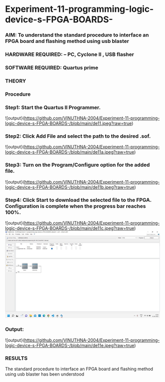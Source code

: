# Experiment-11-programming-logic-device-s-FPGA-BOARDS-
 ### AIM: To understand the standard procedure to interface an FPGA board and flashing method using usb blaster 
### HARDWARE REQUIRED:  – PC, Cyclone II , USB flasher
### SOFTWARE REQUIRED:   Quartus prime
### THEORY 

### Procedure 

### Step1: Start the Quartus II Programmer.
![output}(https://github.com/VINUTHNA-2004/Experiment-11-programming-logic-device-s-FPGA-BOARDS-/blob/main/de11.jpeg?raw=true)

### Step2: Click Add File and select the path to the desired .sof.
![output}(https://github.com/VINUTHNA-2004/Experiment-11-programming-logic-device-s-FPGA-BOARDS-/blob/main/de11a.jpeg?raw=true)

### Step3: Turn on the Program/Configure option for the added file.
![output}(https://github.com/VINUTHNA-2004/Experiment-11-programming-logic-device-s-FPGA-BOARDS-/blob/main/de11b.jpeg?raw=true)

### Step4: Click Start to download the selected file to the FPGA. Configuration is complete when the progress bar reaches 100%.
 ![output}(https://github.com/VINUTHNA-2004/Experiment-11-programming-logic-device-s-FPGA-BOARDS-/blob/main/de11c.jpeg?raw=true)
 ![output](https://github.com/VINUTHNA-2004/Experiment-11-programming-logic-device-s-FPGA-BOARDS-/blob/main/de11d.jpeg?raw=true)
 
 ###  Output:
 ![output}(https://github.com/VINUTHNA-2004/Experiment-11-programming-logic-device-s-FPGA-BOARDS-/blob/main/de11e.jpeg?raw=true)

### RESULTS 
The standard procedure to interface an FPGA board and flashing method using usb blaster has been understood
